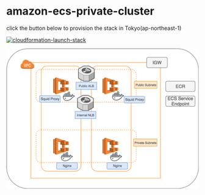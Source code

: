 # amazon-ecs-private-cluster



click the button below to provision the stack in Tokyo(ap-northeast-1)

[![cloudformation-launch-stack](https://s3.amazonaws.com/cloudformation-examples/cloudformation-launch-stack.png)](https://console.aws.amazon.com/cloudformation/home?region=ap-northeast-1#/stacks/new?stackName=private-ecs-demo&templateURL=https://s3-us-west-2.amazonaws.com/pahud-cfn-us-west-2/amazon-ecs-private-cluster/cloudformation/service.yml)



![diagram](diagram.png)